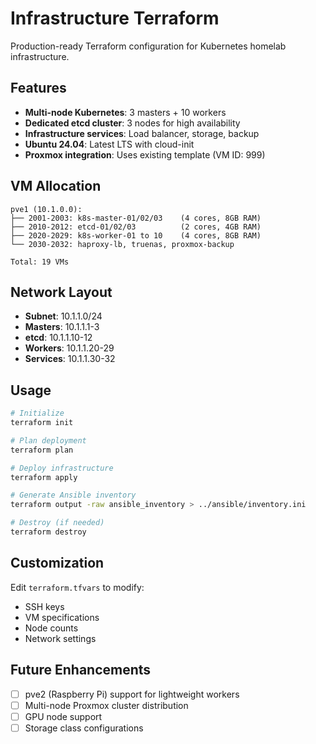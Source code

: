 # Infrastructure Terraform

Production-ready Terraform configuration for Kubernetes homelab infrastructure.

## Features
- **Multi-node Kubernetes**: 3 masters + 10 workers
- **Dedicated etcd cluster**: 3 nodes for high availability
- **Infrastructure services**: Load balancer, storage, backup
- **Ubuntu 24.04**: Latest LTS with cloud-init
- **Proxmox integration**: Uses existing template (VM ID: 999)

## VM Allocation
```
pve1 (10.1.0.0):
├── 2001-2003: k8s-master-01/02/03    (4 cores, 8GB RAM)
├── 2010-2012: etcd-01/02/03          (2 cores, 4GB RAM)  
├── 2020-2029: k8s-worker-01 to 10    (4 cores, 8GB RAM)
└── 2030-2032: haproxy-lb, truenas, proxmox-backup

Total: 19 VMs
```

## Network Layout
- **Subnet**: 10.1.1.0/24
- **Masters**: 10.1.1.1-3
- **etcd**: 10.1.1.10-12
- **Workers**: 10.1.1.20-29
- **Services**: 10.1.1.30-32

## Usage
```bash
# Initialize
terraform init

# Plan deployment
terraform plan

# Deploy infrastructure
terraform apply

# Generate Ansible inventory
terraform output -raw ansible_inventory > ../ansible/inventory.ini

# Destroy (if needed)
terraform destroy
```

## Customization
Edit `terraform.tfvars` to modify:
- SSH keys
- VM specifications
- Node counts
- Network settings

## Future Enhancements
- [ ] pve2 (Raspberry Pi) support for lightweight workers
- [ ] Multi-node Proxmox cluster distribution
- [ ] GPU node support
- [ ] Storage class configurations